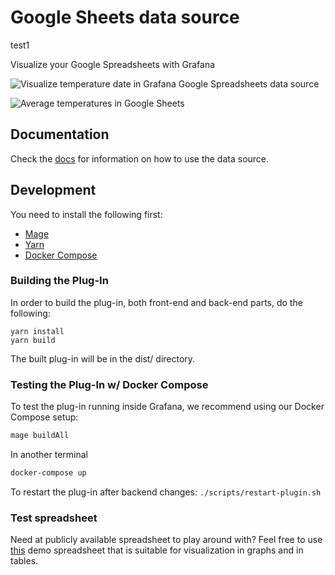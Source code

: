 # Google Sheets data source

test1

Visualize your Google Spreadsheets with Grafana

![Visualize temperature date in Grafana Google Spreadsheets data source](https://raw.githubusercontent.com/grafana/google-sheets-datasource/main/src/docs/img/dashboard.png)

![Average temperatures in Google Sheets](https://raw.githubusercontent.com/grafana/google-sheets-datasource/main/src/docs/img/spreadsheet.png)

## Documentation

Check the [docs](https://github.com/grafana/google-sheets-datasource/blob/main/src/README.md) for information on how to use the data source.

## Development

You need to install the following first:

- [Mage](https://magefile.org/)
- [Yarn](https://yarnpkg.com/)
- [Docker Compose](https://docs.docker.com/compose/)

### Building the Plug-In

In order to build the plug-in, both front-end and back-end parts, do the following:

```
yarn install
yarn build
```

The built plug-in will be in the dist/ directory.

### Testing the Plug-In w/ Docker Compose

To test the plug-in running inside Grafana, we recommend using our Docker Compose setup:

```BASH
mage buildAll
```

In another terminal

```BASH
docker-compose up
```

To restart the plug-in after backend changes:
`./scripts/restart-plugin.sh`

### Test spreadsheet

Need at publicly available spreadsheet to play around with? Feel free to use [this](https://docs.google.com/spreadsheets/d/1TZlZX67Y0s4CvRro_3pCYqRCKuXer81oFp_xcsjPpe8/edit?usp=sharing) demo spreadsheet that is suitable for visualization in graphs and in tables.
